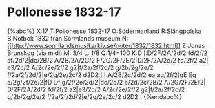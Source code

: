 # Pollonesse 1832-17

{%abc%}
X:17
T:Pollonesse 1832-17
O:Södermanland
R:Slängpolska
B:Notbok 1832 från Sörmlands museum
N:[[http://www.sormlandsmusikarkiv.se/noter/1832/1832.html]]
Z:Jonas Brunskog (via midi)
M: 3/4
L: 1/8
Q:1/4=100
K:D
|:D/2F/2A/2d/2 fd/2f/2 af/2d/2|dc/2B/2 A/2B/2A/2G/2 F/2G/2F/2E/2|D/2F/2A/2d/2 fd/2f/2 a2|
e3/2c/2 A/2c/2e/2f/2 g2|f/2a/2f/2d/2 g/2b/2g/2e/2 f/2a/2f/2d/2|e/2g/2e/2c/2 d2D2:| 
|:A/2B/2c/2d/2 ea ag/2f/2|gE Eg a/2g/2f/2e/2|fD Df g/2f/2e/2d/2|dc/2d/2 e/2d/2c/2B/2 A/2G/2F/2E/2| 
D/2F/2A/2d/2 fd/2f/2 a2|e3/2c/2 A/2c/2e/2f/2 g2|f/2a/2f/2d/2 g/2b/2g/2e/2 f/2a/2f/2d/2|e/2g/2e/2c/2 d2D2:| 
{%endabc%}

